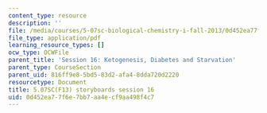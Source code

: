```yaml
---
content_type: resource
description: ''
file: /media/courses/5-07sc-biological-chemistry-i-fall-2013/0d452ea77f6e7bb7aa4ecf9aa498f4c7_sb_session16.pdf
file_type: application/pdf
learning_resource_types: []
ocw_type: OCWFile
parent_title: 'Session 16: Ketogenesis, Diabetes and Starvation'
parent_type: CourseSection
parent_uid: 816ff9e8-5bd5-83d2-afa4-8dda720d2220
resourcetype: Document
title: 5.07SC(F13) storyboards session 16
uid: 0d452ea7-7f6e-7bb7-aa4e-cf9aa498f4c7
---
```

